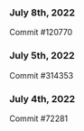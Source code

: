 ### July 8th, 2022

Commit #120770

### July 5th, 2022

Commit #314353


### July 4th, 2022

Commit #72281

